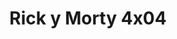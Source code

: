 ---
layout: episodios
title: "Rick y Morty 4x04"
url_serie_padre: 'rick-y-morty/temporada-4'
category: 'series'
capitulo: 'yes'
anio: '2019'
prev: 'capitulo-3'
proximo: 'capitulo-5'
sandbox: allow-same-origin allow-forms
idioma: 'Latino/Subtitulado'
reproductor: 'fembed'
calidad: 'Full HD'
reproductores_otros: ["https://gdriveplayer.co/embed2.php?link=hcocIJiyNjbl9PY4a23aVAupdlnQiKjynS1gIpqrFU4o4FGNCGmu3zPxTIHDsmAup5uXjFv%252FgfpqUWmMbUBkt6ps8XJD5JreqBECzDDT91Fro0W8iCAo54S%252BqNQE6mr9QOxfwbIgzW6fG%252FKxn4sdIL4AuNoNnocs7cAeGQ17YYWaSFeOu1W7UrEsQwcaDBS%252BLU45HeDT3u85HUyCtMMf5U","Latino","https://mstream.space/lyl7d5azvq4y","Latino","https://api.cuevana3.io/stream/index.php?file=ek5lbm9xYWNrS0xYMTZLa2xNbkdvY3ZTb3BtZng4TGp6ZFpobGFMUGtOelcwcUZmbWRIVzRkakVuS0JnbEplcG1KUnNZSlRTMGViVTBxZGdsdEhPb3ErY25YT3F6TEtveU51YVlLRFNsWmJheEorYmw5R2wyTmZIbUd4a2w1bWxtSnhxWm1XVG9PUFQxcWVScDl2UjJLSFdtS1NjeHc9PQ","Subtitulado","https://player.openloadpremium.com/player.php?id=NTMz","Subtitulado"]
reproductores_fembed: ["https://feurl.com/v/j8qdlsdqz186ewy","Latino","https://feurl.com/v/56q4rcdn466m1z-","Latino","https://feurl.com/v/nyqmlb2rrzqyy10","Subtitulado","https://feurl.com/v/24j60u2p8ywrl63","Subtitulado"]
reproductores_upstream: ["https://upstream.to/embed-7jgjav73u0fb.html","Subtitulado"]
image_banner: 'https://res.cloudinary.com/imbriitneysam/image/upload/v1555883952/rick-banner-3-min.jpg'
tags:
- Comedia
---